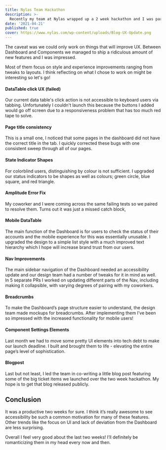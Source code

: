 ```yaml
---
title: Nylas Team Hackathon
description: >-
  Recently my team at Nylas wrapped up a 2 week hackathon and I was particularly impressed with the amount of things I was able to do.
date: '2021-04-21'
published: true
cover: https://www.nylas.com/wp-content/uploads/Blog-UX-Update.png
---
```


The caveat was we could only work on things that will improve UX. Between Dashboard and Components we managed to ship a ridiculous amount of new features and I was impressed.

Most of them focus on style and experience improvements ranging from tweaks to layouts. I think reflecting on what I chose to work on might be interesting so let's go!


#### DataTable click UX (failed)
Our current data table's click action is not accessible to keyboard users via tabbing. Unfortunately I couldn't launch this because the buttons I added would go off screen due to a responsiveness problem that has too much red tape to solve.

#### Page title consistency
This is a small one, I noticed that some pages in the dashboard did not have the correct title in the tab. I quickly corrected these bugs with one consistent sweep through all of our pages.

#### State Indicator Shapes 
For colorblind users, distinguishing by colour is not sufficient. I upgraded our status indicators to be shapes as well as colours; green circle, blue square, and red triangle.

#### Amplitude Error Fix 
My coworker and I were coming across the same failing tests so we paired to resolve them. Turns out it was just a missed catch block,

#### Mobile DataTable 
The main function of the Dashboard is for users to check the status of their accounts and the mobile experience for this was essentially unusable. I upgraded the design to a simple list style with a much improved text hierarchy which I hope will increase brand trust from our users.

#### Nav Improvements
The main sidebar navigation of the Dashboard needed an accessibility update and our design team had a number of tweaks for it in mind as well. In 5 separate PRs I worked on updating different parts of the Nav, including making it collapsible, with varying degrees of pairing with my coworkers.

#### Breadcrumbs
To make the Dashboard’s page structure easier to understand, the design team made mockups for breadcrumbs. After implementing them I’ve been so impressed with the increased functionality for mobile users!

#### Component Settings Elements
Last month we had to move some pretty UI elements into tech debt to make our launch deadline. I built and brought them to life - elevating the entire page’s level of sophistication. 

#### Blogpost 
Last but not least, I led the team in co-writing a little blog post featuring some of the big ticket items we launched over the two week hackathon. My hope is to get that blog released publicly.

## Conclusion
It was a productive two weeks for sure. I think it’s really awesome to see accessibility be such a common motivation for many of these features. Other trends like the focus on UI and lack of deviation from the Dashboard are less surprising. 

Overall I feel very good about the last two weeks! I’ll definitely be romanticizing them in my head every now and then.
